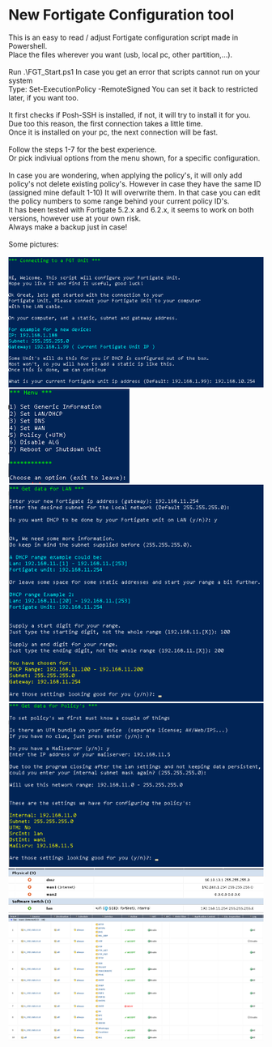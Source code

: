 # New Fortigate Configuration tool

This is an easy to read / adjust Fortigate configuration script made in Powershell.
<br/>Place the files wherever you want (usb, local pc, other partition,...).
<br/>
<br/>Run .\FGT_Start.ps1 
In case you get an error that scripts cannot run on your system <br />
Type: Set-ExecutionPolicy -RemoteSigned You can set it back to restricted later, if you want too.
<br/><br/>
It first checks if Posh-SSH is installed, if not, it will try to install it for you. 
Due too this reason, the first connection takes a little time. <br/>Once it is installed on your pc, the next connection will be fast.  
<br/>
Follow the steps 1-7 for the best experience.<br/>
Or pick indiviual options from the menu shown, for a specific configuration. <br/></br>
In case you are wondering, when applying the policy's, it will only add policy's not delete existing policy's.
However in case they have the same ID (assigned mine default 1-10) It will overwrite them. 
In that case you can edit the policy numbers to some range behind your current policy ID's.
<br/>
It has been tested with Fortigate 5.2.x and 6.2.x, it seems to work on both versions, however use at your own risk. 
<br/> Always make a backup just in case!<br/>
<br/>
Some pictures:
<br/><br/>
![Alt text](/Pictures/FGT_Connect.png?raw=true "Connecting_FGT_Unit") <br/>
![Alt text](/Pictures/FGT_Menu_Options.png?raw=true "FGT_Menu") <br/>
![Alt text](/Pictures/FGT_Lan.png?raw=true "FGT_Lan_MOD") <br/>
![Alt text](/Pictures/FGT_Policy.png?raw=true "FGT_Pol_MOD") <br/>
![Alt text](/Pictures/FGT_Gui_Int.png?raw=true "FGT_GUI_interface") <br/>
![Alt text](/Pictures/FGT_Gui_Policy.png?raw=true "FGT_GUI_Policy") <br/>
